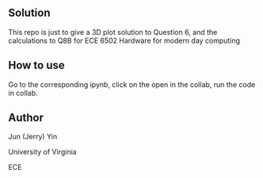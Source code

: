 ## Solution
This repo is just to give a 3D plot solution to Question 6, and the calculations to Q8B for ECE 6502 Hardware for modern day computing

## How to use
Go to the corresponding ipynb, click on the open in the collab, run the code in collab.

## Author
Jun (Jerry) Yin

University of Virginia

ECE
